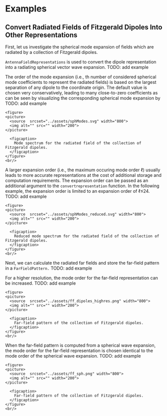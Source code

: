 # Examples

## Convert Radiated Fields of Fitzgerald Dipoles Into Other Representations
First, let us investigate the spherical mode expansion of fields which are radiated by a collection of Fitzgerald dipoles. 

`AntennaFieldRepresentations` is used to convert the dipole representation into a radiating spherical vector wave expansion. 
TODO: add example

The order of the mode expansion (i.e., th number of considered spherical mode coefficients to represent the radiated fields) is based on the largest separation of any dipole to the coordinate origin. The default value is chosen very conservatively, leading to many close-to-zero coefficients as can be seen by visualizing the corresponding spherical mode expansion by
TODO: add example


```@raw html
<figure>
<picture>
  <source  srcset="../assets/sphModes.svg" width="800">
  <img alt="" src="" width="200">
</picture>

  <figcaption>
    Mode spectrum for the radiated field of the collection of Fitzgerald dipoles.
  </figcaption>
</figure>
<br/>
```
A larger expansion order (i.e., the maximum occuring mode order ℓ) usually leads to more accurate representations at the cost of additional storage and computation requirements. The expansion order can be passed as an additional argument to the `convertrepresentation` function. In the following example, the expansion order is limited to an expansion order of ℓ≤24.
TODO: add example

```@raw html
<figure>
<picture>
  <source  srcset="../assets/sphModes_reduced.svg" width="800">
  <img alt="" src="" width="200">
</picture>

  <figcaption>
    Reduced mode spectrum for the radiated field of the collection of Fitzgerald dipoles.
  </figcaption>
</figure>
<br/>
```


Next, we can calculate the radiated far fields and store the far-field pattern in a `FarFieldPattern.`
TODO: add example


For a higher resolution, the mode order for the far-field representation can be increased.
TODO: add example

```@raw html
<figure>
<picture>
  <source  srcset="../assets/ff_dipoles_highres.png" width="800">
  <img alt="" src="" width="200">
</picture>

  <figcaption>
    Far-field pattern of the collection of Fitzgerald dipoles.
  </figcaption>
</figure>
<br/>
```

When the far-field pattern is computed from a spherical wave expansion, the mode order for the far-field representation is chosen identical to the mode order of the spherical wave expansion.
TODO: add example

```@raw html
<figure>
<picture>
  <source  srcset="../assets/ff_sph.png" width="800">
  <img alt="" src="" width="200">
</picture>

  <figcaption>
    Far-field pattern of the collection of Fitzgerald dipoles.
  </figcaption>
</figure>
<br/>
```

